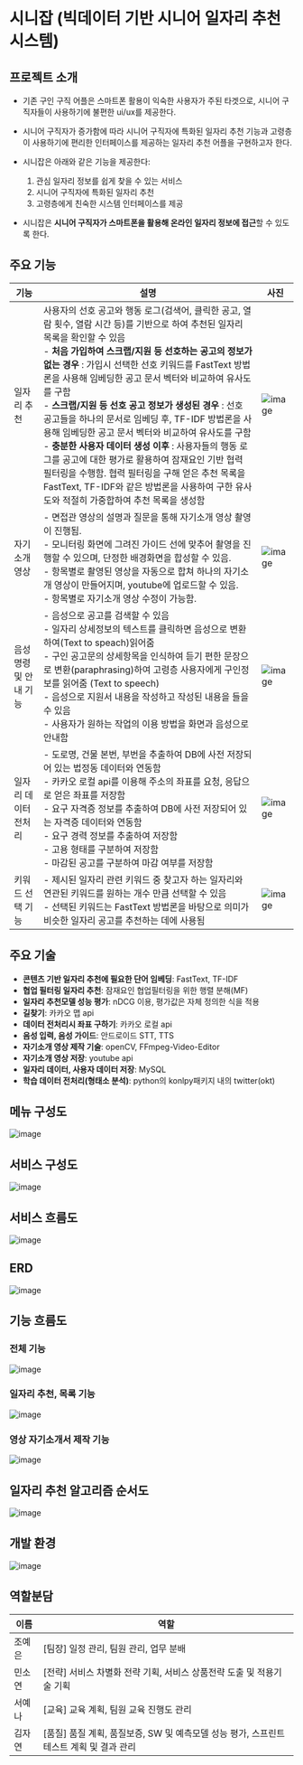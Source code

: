 # 시니잡 (빅데이터 기반 시니어 일자리 추천 시스템)

## 프로젝트 소개

- 기존 구인 구직 어플은 스마트폰 활용이 익숙한 사용자가 주된 타겟으로, 시니어 구직자들이 사용하기에 불편한 ui/ux를 제공한다.

- 시니어 구직자가 증가함에 따라 시니어 구직자에 특화된 일자리 추천 기능과 고령층이 사용하기에 편리한 인터페이스를 제공하는 일자리 추천 어플을 구현하고자 한다.

- 시니잡은 아래와 같은 기능을 제공한다:
  1. 관심 일자리 정보를 쉽게 찾을 수 있는 서비스
  2. 시니어 구직자에 특화된 일자리 추천
  3. 고령층에게 친숙한 시스템 인터페이스를 제공

- 시니잡은 **시니어 구직자가 스마트폰을 활용해 온라인 일자리 정보에 접근**할 수 있도록 한다.

## 주요 기능
| 기능 | 설명 | 사진 |
| ------ | ------ | ------ |
| 일자리 추천 | 사용자의 선호 공고와 행동 로그(검색어, 클릭한 공고, 열람 횟수, 열람 시간 등)를 기반으로 하여 추천된 일자리 목록을 확인할 수 있음<br>                             - **처음 가입하여 스크랩/지원 등 선호하는 공고의 정보가 없는 경우** : 가입시 선택한 선호 키워드를 FastText 방법론을 사용해 임베딩한 공고 문서 벡터와 비교하여 유사도를 구함<br>      - **스크랩/지원 등 선호 공고 정보가 생성된 경우** : 선호 공고들을 하나의 문서로 임베딩 후, TF-IDF 방법론을 사용해 임베딩한 공고 문서 벡터와 비교하여 유사도를 구함<br>              - **충분한 사용자 데이터 생성 이후** : 사용자들의 행동 로그를 공고에 대한 평가로 활용하여 잠재요인 기반 협력 필터링을 수행함. 협력 필터링을 구해 얻은 추천 목록을 FastText, TF-IDF와 같은 방법론을 사용하여 구한 유사도와 적절히 가중합하여 추천 목록을 생성함|![image](https://user-images.githubusercontent.com/60471550/176028523-4fb3d475-9034-477c-bb24-610b00438ca8.png)|
| 자기소개 영상 | - 면접관 영상의 설명과 질문을 통해 자기소개 영상 촬영이 진행됨.<br> - 모니터링 화면에 그려진 가이드 선에 맞추어 촬영을 진행할 수 있으며, 단정한 배경화면을 합성할 수 있음.<br> - 항목별로 촬영된 영상을 자동으로 합쳐 하나의 자기소개 영상이 만들어지며, youtube에 업로드할 수 있음.<br> - 항목별로 자기소개 영상 수정이 가능함. |![image](https://user-images.githubusercontent.com/60471550/176028724-62354459-b95b-4bb8-8d9e-f913a6eb709b.png)|
| 음성 명령 및 안내 기능 | - 음성으로 공고를 검색할 수 있음<br> - 일자리 상세정보의 텍스트를 클릭하면 음성으로 변환하여(Text to speach)읽어줌<br> - 구인 공고문의 상세항목을 인식하여 듣기 편한 문장으로 변환(paraphrasing)하여 고령층 사용자에게 구인정보를 읽어줌 (Text to speech)<br> - 음성으로 지원서 내용을 작성하고 작성된 내용을 들을 수 있음<br> - 사용자가 원하는 작업의 이용 방법을 화면과 음성으로 안내함 |![image](https://user-images.githubusercontent.com/60471550/176028980-9d9d03bb-b4bc-482c-bd33-b439e4f8fd33.png)|
| 일자리 데이터 전처리 | - 도로명, 건물 본번, 부번을 추출하여 DB에 사전 저장되어 있는 법정동 데이터와 연동함<br> - 카카오 로컬 api를 이용해 주소의 좌표를 요청, 응답으로 얻은 좌표를 저장함<br> - 요구 자격증 정보를 추출하여 DB에 사전 저장되어 있는 자격증 데이터와 연동함<br> - 요구 경력 정보를 추출하여 저장함<br> - 고용 형태를 구분하여 저장함<br> - 마감된 공고를 구분하여 마감 여부를 저장함 |![image](https://user-images.githubusercontent.com/60471550/176029251-bc7c7b4f-3464-401e-82fe-5dd9a5b786e3.png)|
| 키워드 선택 기능 | - 제시된 일자리 관련 키워드 중 찾고자 하는 일자리와 연관된 키워드를 원하는 개수 만큼 선택할 수 있음<br> - 선택된 키워드는 FastText 방법론을 바탕으로 의미가 비슷한 일자리 공고를 추천하는 데에 사용됨 | ![image](https://user-images.githubusercontent.com/60471550/176029338-40e71b1b-277f-4fd9-8d8e-8c14b2a49165.png) |

## 주요 기술
- **콘텐츠 기반 일자리 추천에 필요한 단어 임베딩**: FastText, TF-IDF
- **협업 필터링 일자리 추천**: 잠재요인 협업필터링을 위한 행렬 분해(MF)
- **일자리 추천모델 성능 평가**: nDCG 이용, 평가값은 자체 정의한 식을 적용
- **길찾기**: 카카오 맵 api
- **데이터 전처리시 좌표 구하기**: 카카오 로컬 api
- **음성 입력, 음성 가이드**: 안드로이드 STT, TTS
- **자기소개 영상 제작 기술**: openCV, FFmpeg-Video-Editor
- **자기소개 영상 저장**: youtube api
- **일자리 데이터, 사용자 데이터 저장**: MySQL
- **학습 데이터 전처리(형태소 분석)**: python의 konlpy패키지 내의 twitter(okt)

## 메뉴 구성도
![image](https://user-images.githubusercontent.com/60471550/176029560-e230593a-cb9d-4fce-a47b-0aebd35b06df.png)

## 서비스 구성도
![image](https://user-images.githubusercontent.com/60471550/176029609-9d5691f9-e3f2-4ce7-b9d7-1c6b9ab8f389.png)

## 서비스 흐름도
![image](https://user-images.githubusercontent.com/60471550/176029631-27b4db2a-678b-4cb4-b269-e76386792342.png)

## ERD
![image](https://user-images.githubusercontent.com/60471550/176029678-7a706265-a9b3-487b-9c47-e10076e30c2d.png)

## 기능 흐름도
### 전체 기능
![image](https://user-images.githubusercontent.com/60471550/176029726-5e8f716d-2930-40ad-a29e-0ecfe92766bf.png)
### 일자리 추천, 목록 기능
![image](https://user-images.githubusercontent.com/60471550/176029756-bb1f99ab-a030-42a3-ac91-a3f92648cdf9.png)
### 영상 자기소개서 제작 기능
![image](https://user-images.githubusercontent.com/60471550/176029823-ae1bccb4-512f-42c9-b917-1c986dd506e6.png)

## 일자리 추천 알고리즘 순서도
![image](https://user-images.githubusercontent.com/60471550/176030486-9ce19293-3375-4678-9221-3981e09d57d3.png)

## 개발 환경
![image](https://user-images.githubusercontent.com/60471550/176030643-03e2c1bd-6ac5-47a0-9986-66376bd77a45.png)

## 역할분담

| 이름 | 역할 |
| ------ | ------ |
| 조예은 | [팀장] 일정 관리, 팀원 관리, 업무 분배 |
| 민소연 | [전략] 서비스 차별화 전략 기획, 서비스 상품전략 도출 및 적용기술 기획 |
| 서예나 | [교육] 교육 계획, 팀원 교육 진행도 관리 |
| 김자연 | [품질] 품질 계획, 품질보증, SW 및 예측모델 성능 평가, 스프린트 테스트 계획 및 결과 관리 |



